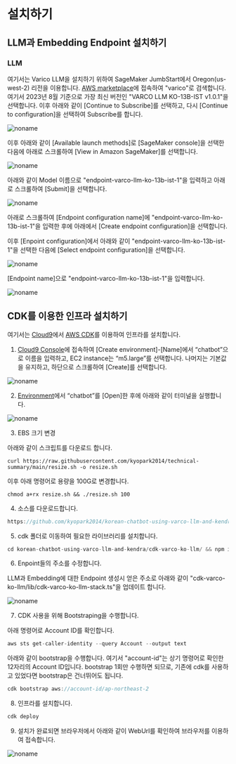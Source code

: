 # 설치하기


## LLM과 Embedding Endpoint 설치하기

### LLM

여기서는 Varico LLM을 설치하기 위하여  SageMaker JumbStart에서 Oregon(us-west-2) 리전을 이용합니다. [AWS marketplace](https://aws.amazon.com/marketplace)에 접속하여 "varico"로 검색합니다. 여기서 2023년 8월 기준으로 가장 최신 버전인 "VARCO LLM KO-13B-IST v1.0.1"을 선택합니다. 이후 아래와 같이 [Continue to Subscribe]를 선택하고, 다시 [Continue to configuration]을 선택하여 Subscribe를 합니다. 

![noname](https://github.com/kyopark2014/korean-chatbot-using-varco-llm/assets/52392004/6310cfb7-bb17-48f6-8f61-165892afb287)

이후 아래와 같이 [Available launch methods]로 [SageMaker console]을 선택한 다음에 아래로 스크롤하여 [View in Amazon SageMaker]를 선택합니다.


![noname](https://github.com/kyopark2014/korean-chatbot-using-varco-llm/assets/52392004/a024b2bf-e68f-4171-9e44-146b76ea187d)




아래와 같이 Model 이름으로 "endpoint-varco-llm-ko-13b-ist-1"을 입력하고 아래로 스크롤하여 [Submit]을 선택합니다.

![noname](https://github.com/kyopark2014/korean-chatbot-using-varco-llm/assets/52392004/0bcf8d3a-5e82-4962-bfb6-b991cd0e8ae5)





아래로 스크롤하여 [Endpoint configuration name]에 "endpoint-varco-llm-ko-13b-ist-1"을 입력한 후에 아래에서 [Create endpoint configuration]을 선택합니다. 

이후 [Enpoint configuration]에서 아래와 같이 "endpoint-varco-llm-ko-13b-ist-1"을 선택한 다음에 [Select endpoint configuration]을 선택합니다. 

![noname](https://github.com/kyopark2014/korean-chatbot-using-varco-llm/assets/52392004/5aba1f72-d86e-46f3-b17b-700f07aed787)


[Endpoint name]으로 "endpoint-varco-llm-ko-13b-ist-1"을 입력합니다.

![noname](https://github.com/kyopark2014/korean-chatbot-using-varco-llm/assets/52392004/afb94242-2f3c-45ee-92ab-7134db87dfda)



## CDK를 이용한 인프라 설치하기

여기서는 [Cloud9](https://aws.amazon.com/ko/cloud9/)에서 [AWS CDK](https://aws.amazon.com/ko/cdk/)를 이용하여 인프라를 설치합니다.

1) [Cloud9 Console](https://us-east-1.console.aws.amazon.com/cloud9control/home?region=us-east-1#/create)에 접속하여 [Create environment]-[Name]에서 “chatbot”으로 이름을 입력하고, EC2 instance는 “m5.large”를 선택합니다. 나머지는 기본값을 유지하고, 하단으로 스크롤하여 [Create]를 선택합니다.

![noname](https://github.com/kyopark2014/chatbot-based-on-Falcon-FM/assets/52392004/7c20d80c-52fc-4d18-b673-bd85e2660850)

2) [Environment](https://us-east-1.console.aws.amazon.com/cloud9control/home?region=us-east-1#/)에서 “chatbot”를 [Open]한 후에 아래와 같이 터미널을 실행합니다.

![noname](https://github.com/kyopark2014/chatbot-based-on-Falcon-FM/assets/52392004/b7d0c3c0-3e94-4126-b28d-d269d2635239)

3) EBS 크기 변경

아래와 같이 스크립트를 다운로드 합니다. 

```text
curl https://raw.githubusercontent.com/kyopark2014/technical-summary/main/resize.sh -o resize.sh
```

이후 아래 명령어로 용량을 100G로 변경합니다.
```text
chmod a+rx resize.sh && ./resize.sh 100
```


4) 소스를 다운로드합니다.

```java
https://github.com/kyopark2014/korean-chatbot-using-varco-llm-and-kendra
```

5) cdk 폴더로 이동하여 필요한 라이브러리를 설치합니다.

```java
cd korean-chatbot-using-varco-llm-and-kendra/cdk-varco-ko-llm/ && npm install
```

6) Enpoint들의 주소를 수정합니다. 

LLM과 Embedding에 대한 Endpoint 생성시 얻은 주소로 아래와 같이 "cdk-varco-ko-llm/lib/cdk-varco-ko-llm-stack.ts"을 업데이트 합니다.

![noname](https://github.com/kyopark2014/korean-chatbot-using-varco-llm-and-kendra/assets/52392004/ab865bb2-7f1e-4abd-811d-867fab4d648d)



7) CDK 사용을 위해 Bootstraping을 수행합니다.

아래 명령어로 Account ID를 확인합니다.

```java
aws sts get-caller-identity --query Account --output text
```

아래와 같이 bootstrap을 수행합니다. 여기서 "account-id"는 상기 명령어로 확인한 12자리의 Account ID입니다. bootstrap 1회만 수행하면 되므로, 기존에 cdk를 사용하고 있었다면 bootstrap은 건너뛰어도 됩니다.

```java
cdk bootstrap aws://account-id/ap-northeast-2
```

8) 인프라를 설치합니다.

```java
cdk deploy
```
9) 설치가 완료되면 브라우저에서 아래와 같이 WebUrl를 확인하여 브라우저를 이용하여 접속합니다.

![noname](https://github.com/kyopark2014/korean-chatbot-using-varco-llm-and-kendra/assets/52392004/1e01390d-8571-4557-8af6-7a41fd5486aa)
